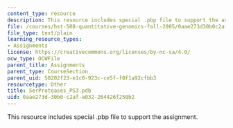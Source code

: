 ```yaml
---
content_type: resource
description: This resource includes special .pbp file to support the assignment.
file: /courses/hst-508-quantitative-genomics-fall-2005/0aae273d30b0c2afa032264426f250b2_SerProteases_PS3.pdb
file_type: text/plain
learning_resource_types:
- Assignments
license: https://creativecommons.org/licenses/by-nc-sa/4.0/
ocw_type: OCWFile
parent_title: Assignments
parent_type: CourseSection
parent_uid: 50202f23-e1c0-923c-ce5f-f0f1a92cfbb3
resourcetype: Other
title: SerProteases_PS3.pdb
uid: 0aae273d-30b0-c2af-a032-264426f250b2
---
```

This resource includes special .pbp file to support the assignment.